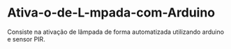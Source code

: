 # Ativa-o-de-L-mpada-com-Arduino
Consiste na ativação de lâmpada de forma automatizada utilizando arduino e sensor PIR. 
